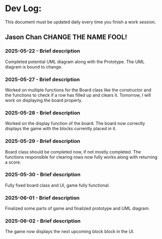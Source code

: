 # Dev Log:

This document must be updated daily every time you finish a work session.

## Jason Chan CHANGE THE NAME FOOL!

### 2025-05-22 - Brief description
Completed potential UML diagram along with the Prototype. The UML diagram is bound to change.

### 2025-05-27 - Brief description
Worked on multiple functions for the Board class like the constructor and the functions to check if a row has filled up and clears it. Tomorrow, I will work on displaying the board properly.

### 2025-05-28 - Brief description
Worked on the display function of the board. The board now correctly displays the game with the blocks currently placed in it.

### 2025-05-29 - Brief description
Board class should be completed now, if not mostly completed. The functions responsible for clearing rows now fully works along with returning a score.

### 2025-05-30 - Brief description
Fully fixed board class and UI, game fully functional.

### 2025-06-01 - Brief description
Finalized some parts of game and finalized prototype and UML diagram.

### 2025-06-02 - Brief description
The game now displays the next upcoming block block in the UI.
